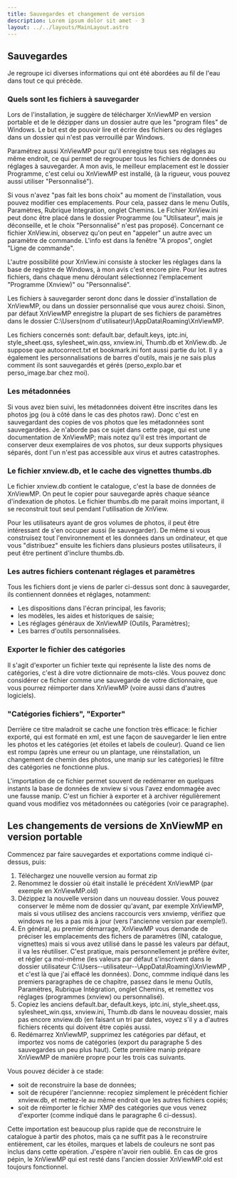 ```yaml
---
title: Sauvegardes et changement de version
description: Lorem ipsum dolor sit amet - 3
layout: ../../layouts/MainLayout.astro
---
```


## Sauvegardes

Je regroupe ici diverses informations qui ont été abordées au fil de l'eau dans tout ce qui précède.

### Quels sont les fichiers à sauvegarder

Lors de l'installation, je suggère de télécharger XnViewMP en version portable et de le dézipper dans un dossier autre que les "program files" de Windows. Le but est de pouvoir lire et écrire des fichiers ou des réglages dans un dossier qui n'est pas verrouillé par Windows.

Paramétrez aussi XnViewMP pour qu'il enregistre tous ses réglages au même endroit, ce qui permet de regrouper tous les fichiers de données ou réglages à sauvegarder. A mon avis, le meilleur emplacement est le dossier Programme, c'est celui ou XnViewMP est installé, (à la rigueur, vous pouvez aussi utiliser "Personnalisé").

Si vous n'avez "pas fait les bons choix" au moment de l'installation, vous pouvez modifier ces emplacements. Pour cela, passez dans le menu Outils, Paramètres, Rubrique Integration, onglet Chemins.
Le Fichier XnView.ini peut donc être placé dans le dossier Programme (ou "Utilisateur", mais je déconseille, et le choix "Personnalisé" n'est pas proposé). Concernant ce fichier XnView.ini, observez qu'on peut en "appeler" un autre avec un paramètre de commande. L'info est dans la fenêtre "A propos", onglet "Ligne de commande".

L'autre possibilité pour XnView.ini consiste à stocker les réglages dans la base de registre de Windows, à mon avis c'est encore pire. Pour les autres fichiers, dans chaque menu déroulant sélectionnez l'emplacement "Programme (Xnview)" ou "Personnalisé".

Les fichiers à sauvegarder seront donc dans le dossier d'installation de XnViewMP, ou dans un dossier personnalisé que vous aurez choisi. Sinon, par défaut XnViewMP enregistre la plupart de ses fichiers de paramètres dans le dossier C:\Users\(nom d'utilisateur)\AppData\Roaming\XnViewMP.

Les fichiers concernés sont: default.bar, default.keys, iptc.ini, style_sheet.qss, sylesheet_win.qss, xnview.ini, Thumb.db et XnView.db. Je suppose que autocorrect.txt et bookmark.ini font aussi partie du lot. Il y a également les personnalisations de barres d'outils, mais je ne sais plus comment ils sont sauvegardés et gérés (perso_explo.bar et perso_image.bar chez moi).

### Les métadonnées

Si vous avez bien suivi, les métadonnées doivent être inscrites dans les photos jpg (ou à côté dans le cas des photos raw). Donc c'est en sauvegardant des copies de vos photos que les métadonnées sont sauvegardées. Je n'aborde pas ce sujet dans cette page, qui est une documentation de XnViewMP; mais notez qu'il est très important de conserver deux exemplaires de vos photos, sur deux supports physiques séparés, dont l'un n'est pas accessible aux virus et autres catastrophes.

### Le fichier xnview.db, et le cache des vignettes thumbs.db

Le fichier xnview.db contient le catalogue, c'est la base de données de XnViewMP. On peut le copier pour sauvegarde après chaque séance d'indexation de photos. Le fichier thumbs.db me parait moins important, il se reconstruit tout seul pendant l'utilisation de XnView.

Pour les utilisateurs ayant de gros volumes de photos, il peut être intéressant de s'en occuper aussi (le sauvegarder). De même si vous construisez tout l'environnement et les données dans un ordinateur, et que vous "distribuez" ensuite les fichiers dans plusieurs postes utilisateurs, il peut être pertinent d'inclure thumbs.db.

### Les autres fichiers contenant réglages et paramètres

Tous les fichiers dont je viens de parler ci-dessus sont donc à sauvegarder, ils contiennent données et réglages, notamment:
- Les dispositions dans l'écran principal, les favoris;
- les modèles, les aides et historiques de saisie;
- Les réglages généraux de XnViewMP (Outils, Paramètres);
- Les barres d'outils personnalisées.

### Exporter le fichier des catégories

Il s'agit d'exporter un fichier texte qui représente la liste des noms de catégories, c'est à dire votre dictionnaire de mots-clés. Vous pouvez donc considérer ce fichier comme une sauvegarde de votre dictionnaire, que vous pourrez réimporter dans XnViewMP (voire aussi dans d'autres logiciels).

### "Catégories fichiers", "Exporter"

Derrière ce titre maladroit se cache une fonction très efficace: le fichier exporté, qui est formaté en xml, est une façon de sauvegarder le lien entre les photos et les catégories (et étoiles et labels de couleur). Quand ce lien est rompu (après une erreur ou un plantage, une réinstallation, un changement de chemin des photos, une manip sur les catégories) le filtre des catégories ne fonctionne plus.

L'importation de ce fichier permet souvent de redémarrer en quelques instants la base de données de xnview si vous l'avez endommagée avec une fausse manip. C'est un fichier à exporter et à archiver régulièrement quand vous modifiez vos métadonnées ou catégories (voir ce paragraphe).

## Les changements de versions de XnViewMP en version portable

Commencez par faire sauvegardes et exportations comme indiqué ci-dessus, puis:
1. Téléchargez une nouvelle version au format zip
2. Renommez le dossier où était installé le précédent XnViewMP (par exemple en XnViewMP.old)
3. Dézippez la nouvelle version dans un nouveau dossier. Vous pouvez conserver le même nom de dossier qu'avant, par exemple XnViewMP, mais si vous utilisez des anciens raccourcis vers xnviemp, vérifiez que windows ne les a pas mis à jour (vers l'ancienne version par exemple!).
4. En général, au premier démarrage, XnViewMP vous demande de préciser les emplacements des fichers de paramètres (INI, catalogue, vignettes) mais si vous avez utilisé dans le passé les valeurs par défaut, il va les réutiliser. C'est pratique, mais personnellement je préfère éviter, et régler ça moi-même (les valeurs par défaut s'inscrivent dans le dossier utilisateur C:\Users\--utilisateur--\AppData\Roaming\XnViewMP , et c'est là que j'ai effacé les données). Donc, commme indiqué dans les premiers paragraphes de ce chapitre, passez dans le menu Outils, Paramètres, Rubrique Intégration, onglet Chemins, et remettez vos réglages (programmes (xnview) ou personnalisé).
5. Copiez les anciens default.bar, default.keys, iptc.ini, style_sheet.qss, sylesheet_win.qss, xnview.ini, Thumb.db dans le nouveau dossier, mais pas encore xnview.db (en faisant un tri par dates, voyez s'il y a d'autres fichiers récents qui doivent être copiés aussi.
6. Redémarrez XnViewMP, supprimez les catégories par défaut, et importez vos noms de catégories (export du paragraphe 5 des sauvegardes un peu plus haut). Cette première manip prépare XnViewMP de manière propre pour les trois cas suivants.

Vous pouvez décider à ce stade:
- soit de reconstruire la base de données;
- soit de récupérer l'anciennne: recopiez simplement le précédent fichier xnview.db, et mettez-le au même endroit que les autres fichiers copiés;
- soit de réimporter le fichier XMP des catégories que vous venez d'exporter (comme indiqué dans le paragraphe 6 ci-dessus).

Cette importation est beaucoup plus rapide que de reconstruire le catalogue à partir des photos, mais ça ne suffit pas à le reconstruire entièrement, car les étoiles, marques et labels de couleurs ne sont pas inclus dans cette opération. J'espère n'avoir rien oublié. En cas de gros pépin, le XnViewMP qui est resté dans l'ancien dossier XnViewMP.old est toujours fonctionnel.
